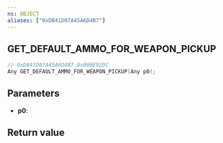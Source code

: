 ```yaml
---
ns: OBJECT
aliases: ["0xDB41D07A45A6D4B7"]
---
```

## GET_DEFAULT_AMMO_FOR_WEAPON_PICKUP

```c
// 0xDB41D07A45A6D4B7 0x000E92DC
Any GET_DEFAULT_AMMO_FOR_WEAPON_PICKUP(Any p0);
```


## Parameters
* **p0**: 

## Return value
